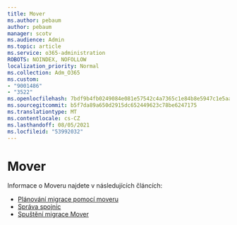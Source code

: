 ```yaml
---
title: Mover
ms.author: pebaum
author: pebaum
manager: scotv
ms.audience: Admin
ms.topic: article
ms.service: o365-administration
ROBOTS: NOINDEX, NOFOLLOW
localization_priority: Normal
ms.collection: Adm_O365
ms.custom:
- "9001486"
- "3522"
ms.openlocfilehash: 7bdf9b4fb0249084e081e57542c4a7365c1e84b8e5947c1e5aa90c3118f3930f
ms.sourcegitcommit: b5f7da89a650d2915dc652449623c78be6247175
ms.translationtype: MT
ms.contentlocale: cs-CZ
ms.lasthandoff: 08/05/2021
ms.locfileid: "53992032"
---
```

# <a name="mover"></a>Mover

Informace o Moveru najdete v následujících článcích:

- [Plánování migrace pomocí moveru](https://docs.microsoft.com/sharepointmigration/mover-plan-migration)
- [Správa spojnic](https://docs.microsoft.com/sharepointmigration/mover-manage-connectors)
- [Spuštění migrace Mover](https://docs.microsoft.com/sharepointmigration/mover-running-migration)
